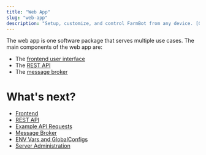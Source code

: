 ```yaml
---
title: "Web App"
slug: "web-app"
description: "Setup, customize, and control FarmBot from any device. [GitHub repository](https://github.com/FarmBot/Farmbot-Web-App)."
---
```


The web app is one software package that serves multiple use cases. The main components of the web app are:

 * The [frontend user interface](web-app/frontend.md)
 * The [REST API](web-app/rest-api.md)
 * The [message broker](../docs/message-broker.md)

# What's next?

 * [Frontend](web-app/frontend.md)
 * [REST API](web-app/rest-api.md)
 * [Example API Requests](web-app/api-docs.md)
 * [Message Broker](../docs/message-broker.md)
 * [ENV Vars and GlobalConfigs](web-app/env-vars-and-globalconfigs.md)
 * [Server Administration](web-app/server-admin.md)
